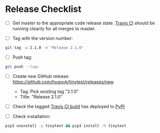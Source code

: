 # Release Checklist

- [ ] Get master to the appropriate code release state.
      [Travis CI](https://travis-ci.org/hugovk/tinytext) should be running cleanly for
      all merges to master.

- [ ] Tag with the version number:

```bash
git tag -a 2.1.0 -m "Release 2.1.0"
```

- [ ] Push tag:

```bash
git push --tags
```

- [ ] Create new GitHub release: https://github.com/hugovk/tinytext/releases/new

  - Tag: Pick existing tag "2.1.0"
  - Title: "Release 2.1.0"

- [ ] Check the tagged [Travis CI build](https://travis-ci.org/hugovk/tinytext) has
      deployed to [PyPI](https://pypi.org/project/tinytext/#history)

- [ ] Check installation:

```bash
pip3 uninstall -y tinytext && pip3 install -U tinytext
```
